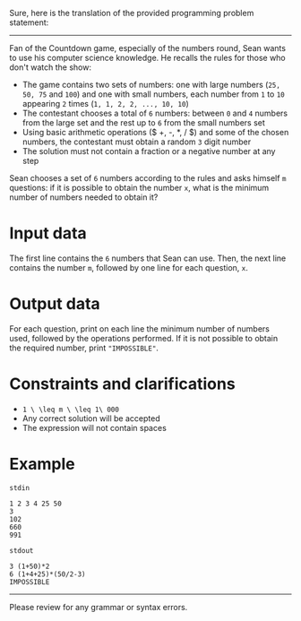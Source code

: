 Sure, here is the translation of the provided programming problem statement:

---

Fan of the Countdown game, especially of the numbers round, Sean wants to use his computer science knowledge. He recalls the rules for those who don't watch the show:
- The game contains two sets of numbers: one with large numbers (`25, 50, 75` and `100`) and one with small numbers, each number from `1` to `10` appearing `2` times (`1, 1, 2, 2, ..., 10, 10`)
- The contestant chooses a total of `6` numbers: between `0` and `4` numbers from the large set and the rest up to `6` from the small numbers set
- Using basic arithmetic operations ($ +, -, *, / $) and some of the chosen numbers, the contestant must obtain a random `3` digit number
- The solution must not contain a fraction or a negative number at any step

Sean chooses a set of `6` numbers according to the rules and asks himself `m` questions: if it is possible to obtain the number `x`, what is the minimum number of numbers needed to obtain it?

# Input data
The first line contains the `6` numbers that Sean can use. Then, the next line contains the number `m`, followed by one line for each question, `x`.

# Output data
For each question, print on each line the minimum number of numbers used, followed by the operations performed. If it is not possible to obtain the required number, print `"IMPOSSIBLE"`.

# Constraints and clarifications
* `1 \ \leq m \ \leq 1\ 000`
* Any correct solution will be accepted
* The expression will not contain spaces

# Example

`stdin`
```
1 2 3 4 25 50
3
102
660
991
```

`stdout`
```
3 (1+50)*2
6 (1+4+25)*(50/2-3)
IMPOSSIBLE
```

---

Please review for any grammar or syntax errors.